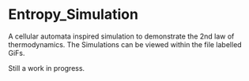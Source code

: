 # Entropy_Simulation
A cellular automata inspired simulation to demonstrate the 2nd law of thermodynamics. 
The Simulations can be viewed within the file labelled GiFs. 

Still a work in progress. 
